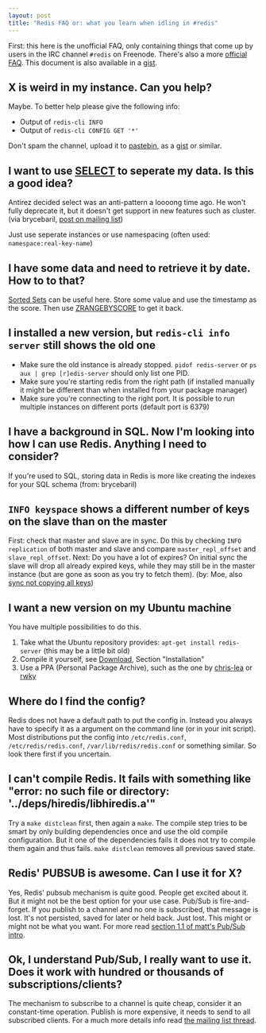 ```yaml
---
layout: post
title: "Redis FAQ or: what you learn when idling in #redis"
---
```


First: this here is the unofficial FAQ, only containing things that come up by users in the IRC channel `#redis` on Freenode. There's also a more [official FAQ](http://redis.io/topics/faq). This document is also available in a [gist](https://gist.github.com/badboy/5958039).

## X is weird in my instance. Can you help?

Maybe. To better help please give the following info:

* Output of `redis-cli INFO`
* Output of `redis-cli CONFIG GET '*'`

Don't spam the channel, upload it to [pastebin](http://pastebin.com/), as a [gist](https://gist.github.com/) or similar.

## I want to use [SELECT](http://redis.io/commands/select) to seperate my data. Is this a good idea?

Antirez decided select was an anti-pattern a loooong time ago. He won't fully deprecate it, but it doesn't get support in new features such as cluster. (via brycebaril, [post on mailing list](https://groups.google.com/forum/#!msg/redis-db/vS5wX8X4Cjg/8ounBXitG4sJ))

Just use seperate instances or use namespacing (often used: `namespace:real-key-name`)

## I have some data and need to retrieve it by date. How to to that?

[Sorted Sets](http://redis.io/commands#sorted_set) can be useful here.
Store some value and use the timestamp as the score. Then use [ZRANGEBYSCORE](http://redis.io/commands/zrangebyscore) to get it back.

## I installed a new version, but `redis-cli info server` still shows the old one

* Make sure the old instance is already stopped. `pidof redis-server` or `ps aux | grep [r]edis-server` should only list one PID.
* Make sure you're starting redis from the right path (if installed manually it might be different than when installed from your package manager)
* Make sure you're connecting to the right port. It is possible to run multiple instances on different ports (default port is 6379)

## I have a background in SQL. Now I'm looking into how I can use Redis. Anything I need to consider?

If you're used to SQL, storing data in Redis is more like creating the indexes for your SQL schema (from: brycebaril)

## `INFO keyspace` shows a different number of keys on the slave than on the master

First: check that master and slave are in sync. Do this by checking `INFO replication` of both master and slave and compare `master_repl_offset` and `slave_repl_offset`.
Next: Do you have a lot of expires? On initial sync the slave will drop all already expired keys, while they may still be in the master instance (but are gone as soon as you try to fetch them). (by: Moe, also [sync not copying all keys](http://grokbase.com/t/gg/redis-db/1254g6eebv/sync-not-copying-all-keys))

## I want a new version on my Ubuntu machine

You have multiple possibilities to do this.

1. Take what the Ubuntu repository provides: `apt-get install redis-server` (this may be a little bit old)
2. Compile it yourself, see [Download](http://redis.io/download), Section "Installation"
3. Use a PPA (Personal Package Archive), such as the one by [chris-lea](https://launchpad.net/~chris-lea/+archive/redis-server) or [rwky](https://launchpad.net/~rwky/+archive/redis)

## Where do I find the config?

Redis does not have a default path to put the config in. Instead you always have to specify it as a argument on the command line (or in your init script). Most distributions put the config into `/etc/redis.conf`, `/etc/redis/redis.conf`, `/var/lib/redis/redis.conf` or something similar. So look there first if you uncertain.

## I can't compile Redis. It fails with something like "error: no such file or directory: '../deps/hiredis/libhiredis.a'"

Try a `make distclean` first, then again a `make`. The compile step tries to be smart by only building dependencies once and use the old compile configuration. But it one of the dependencies fails it does not try to compile them again and thus fails. `make distclean` removes all previous saved state.

## Redis' PUBSUB is awesome. Can I use it for X?

Yes, Redis' pubsub mechanism is quite good. People get excited about it. But it might not be the best option for your use case. Pub/Sub is fire-and-forget. If you publish to a channel and no one is subscribed, that message is lost. It's not persisted, saved for later or held back. Just lost. This might or might not be what you want. For more read [section 1.1 of matt's Pub/Sub intro](https://matt.sh/advanced-redis-pubsub-scripts).

## Ok, I understand Pub/Sub, I really want to use it. Does it work with hundred or thousands of subscriptions/clients?

The mechanism to subscribe to a channel is quite cheap, consider it an constant-time operation. Publish is more expensive, it needs to send to all subscribed clients. For a much more details info read [the mailing list thread](https://groups.google.com/forum/#!topic/redis-db/R09u__3Jzfk).
